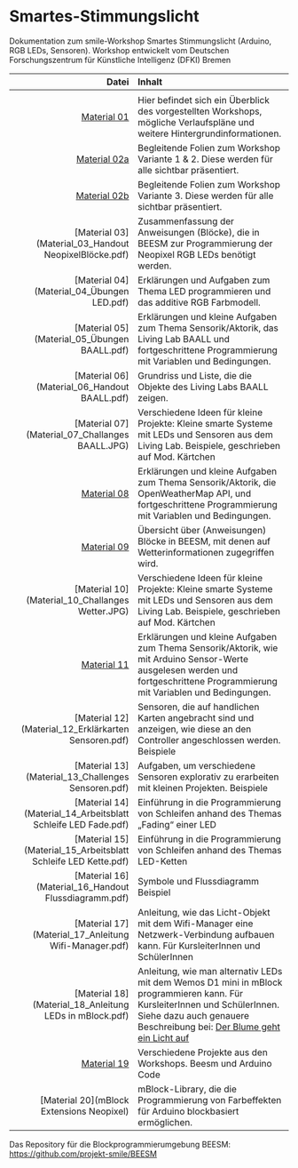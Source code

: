 # Smartes-Stimmungslicht
Dokumentation zum smile-Workshop Smartes Stimmungslicht (Arduino, RGB LEDs, Sensoren). 
Workshop entwickelt vom Deutschen Forschungszentrum für Künstliche Intelligenz (DFKI) Bremen

| Datei | Inhalt |
| ------------: | :-------------- |
|<img width=250/> | <img width=500/> |
| [Material 01](Workshopbeschreibung_v2.pdf) |Hier befindet sich ein Überblick des vorgestellten Workshops, mögliche Verlaufspläne und weitere Hintergrundinformationen. |
| [Material 02a](Material_02_PowerpointStimmungslicht_esp8266.pdf) |Begleitende Folien zum Workshop Variante 1 & 2. Diese werden für alle sichtbar präsentiert. |
| [Material 02b](Material_02_PowerpointStimmungslicht_arduino.pdf) |Begleitende Folien zum Workshop Variante 3. Diese werden für alle sichtbar präsentiert. |
| [Material 03](Material_03_Handout NeopixelBlöcke.pdf) |Zusammenfassung der Anweisungen (Blöcke), die in BEESM zur Programmierung der Neopixel RGB LEDs benötigt werden. |
| [Material 04](Material_04_Übungen LED.pdf) |Erklärungen und Aufgaben zum Thema LED programmieren und das additive RGB Farbmodell.|
| [Material 05](Material_05_Übungen BAALL.pdf) |Erklärungen und kleine Aufgaben zum Thema Sensorik/Aktorik, das Living Lab BAALL und fortgeschrittene Programmierung mit Variablen und Bedingungen. |
| [Material 06](Material_06_Handout BAALL.pdf) |Grundriss und Liste, die die Objekte des Living Labs BAALL zeigen.|
| [Material 07](Material_07_Challanges BAALL.JPG) |Verschiedene Ideen für kleine Projekte: Kleine smarte Systeme mit LEDs und Sensoren aus dem Living Lab. Beispiele, geschrieben auf Mod. Kärtchen |
| [Material 08](Material_08_Übungen_Wetterdaten.pdf) |Erklärungen und kleine Aufgaben zum Thema Sensorik/Aktorik, die OpenWeatherMap API, und fortgeschrittene Programmierung mit Variablen und Bedingungen. |
| [Material 09](Material_09_Handout_WetterBlöcke.pdf) |Übersicht über (Anweisungen) Blöcke in BEESM, mit denen auf Wetterinformationen zugegriffen wird. |
| [Material 10](Material_10_Challanges Wetter.JPG) |Verschiedene Ideen für kleine Projekte: Kleine smarte Systeme mit LEDs und Sensoren aus dem Living Lab. Beispiele, geschrieben auf Mod. Kärtchen |
| [Material 11](Material_11_Übungen_Sensoren.pdf) |Erklärungen und kleine Aufgaben zum Thema Sensorik/Aktorik, wie mit Arduino Sensor-Werte ausgelesen werden und fortgeschrittene Programmierung mit Variablen und Bedingungen. |
| [Material 12](Material_12_Erklärkarten Sensoren.pdf) |Sensoren, die auf handlichen Karten angebracht sind und anzeigen, wie diese an den Controller angeschlossen werden. Beispiele |
| [Material 13](Material_13_Challenges Sensoren.pdf) |Aufgaben, um verschiedene Sensoren explorativ zu erarbeiten mit kleinen Projekten. Beispiele |
| [Material 14](Material_14_Arbeitsblatt Schleife LED Fade.pdf) |Einführung in die Programmierung von Schleifen anhand des Themas „Fading“ einer LED |
| [Material 15](Material_15_Arbeitsblatt Schleife LED Kette.pdf) |Einführung in die Programmierung von Schleifen anhand des Themas LED-Ketten |
| [Material 16](Material_16_Handout Flussdiagramm.pdf) |Symbole und Flussdiagramm Beispiel|
| [Material 17](Material_17_Anleitung Wifi-Manager.pdf) |Anleitung, wie das Licht-Objekt mit dem Wifi-Manager eine Netzwerk-Verbindung aufbauen kann. Für KursleiterInnen und SchülerInnen |
| [Material 18](Material_18_Anleitung LEDs in mBlock.pdf) |Anleitung, wie man alternativ LEDs mit dem Wemos D1 mini in mBlock programmieren kann. Für KursleiterInnen und SchülerInnen. Siehe dazu auch genauere Beschreibung bei: [Der Blume geht ein Licht auf](https://github.com/projekt-smile/bloecke-blumen-mikrocontroller-und-das-internet-of-things) |
| [Material 19](BeispielCode) |Verschiedene Projekte aus den Workshops. Beesm und Arduino Code |
| [Material 20](mBlock Extensions Neopixel) |mBlock-Library, die die Programmierung von Farbeffekten für Arduino blockbasiert ermöglichen. |


Das Repository für die Blockprogrammierumgebung BEESM: https://github.com/projekt-smile/BEESM  
